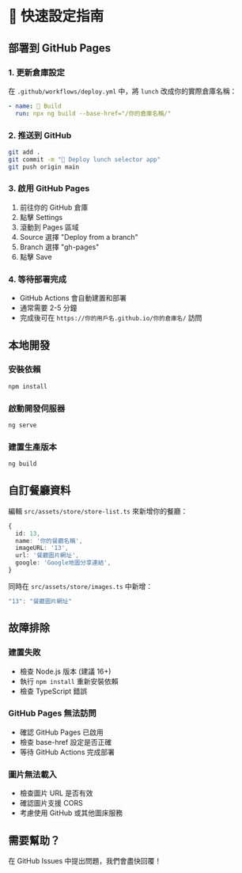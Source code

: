 # 🚀 快速設定指南

## 部署到 GitHub Pages

### 1. 更新倉庫設定
在 `.github/workflows/deploy.yml` 中，將 `lunch` 改成你的實際倉庫名稱：

```yaml
- name: 🔨 Build
  run: npx ng build --base-href="/你的倉庫名稱/"
```

### 2. 推送到 GitHub
```bash
git add .
git commit -m "🚀 Deploy lunch selector app"
git push origin main
```

### 3. 啟用 GitHub Pages
1. 前往你的 GitHub 倉庫
2. 點擊 Settings
3. 滾動到 Pages 區域
4. Source 選擇 "Deploy from a branch"
5. Branch 選擇 "gh-pages"
6. 點擊 Save

### 4. 等待部署完成
- GitHub Actions 會自動建置和部署
- 通常需要 2-5 分鐘
- 完成後可在 `https://你的用戶名.github.io/你的倉庫名/` 訪問

## 本地開發

### 安裝依賴
```bash
npm install
```

### 啟動開發伺服器
```bash
ng serve
```

### 建置生產版本
```bash
ng build
```

## 自訂餐廳資料

編輯 `src/assets/store/store-list.ts` 來新增你的餐廳：

```typescript
{
  id: 13,
  name: '你的餐廳名稱',
  imageURL: '13',
  url: '餐廳圖片網址',
  google: 'Google地圖分享連結',
}
```

同時在 `src/assets/store/images.ts` 中新增：

```typescript
"13": "餐廳圖片網址"
```

## 故障排除

### 建置失敗
- 檢查 Node.js 版本 (建議 16+)
- 執行 `npm install` 重新安裝依賴
- 檢查 TypeScript 錯誤

### GitHub Pages 無法訪問
- 確認 GitHub Pages 已啟用
- 檢查 base-href 設定是否正確
- 等待 GitHub Actions 完成部署

### 圖片無法載入
- 檢查圖片 URL 是否有效
- 確認圖片支援 CORS
- 考慮使用 GitHub 或其他圖床服務

## 需要幫助？

在 GitHub Issues 中提出問題，我們會盡快回覆！